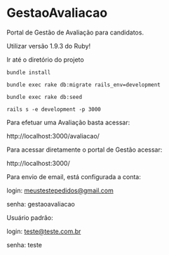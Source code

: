 # GestaoAvaliacao
Portal de Gestão de Avaliação para candidatos.

Utilizar versão 1.9.3 do Ruby!

  Ir até o diretório do projeto
  
    bundle install
    
    bundle exec rake db:migrate rails_env=development  
    
    bundle exec rake db:seed
    
    rails s -e development -p 3000
	
Para efetuar uma Avaliação basta acessar:

  http://localhost:3000/avaliacao/
  
Para acessar diretamente o portal de Gestão acessar:

  http://localhost:3000/
  
Para envio de email, está configurada a conta:

  login: meustestepedidos@gmail.com  
  
  senha: gestaoavaliacao
  
Usuário padrão:

  login: teste@teste.com.br
  
  senha: teste
  
  
  
